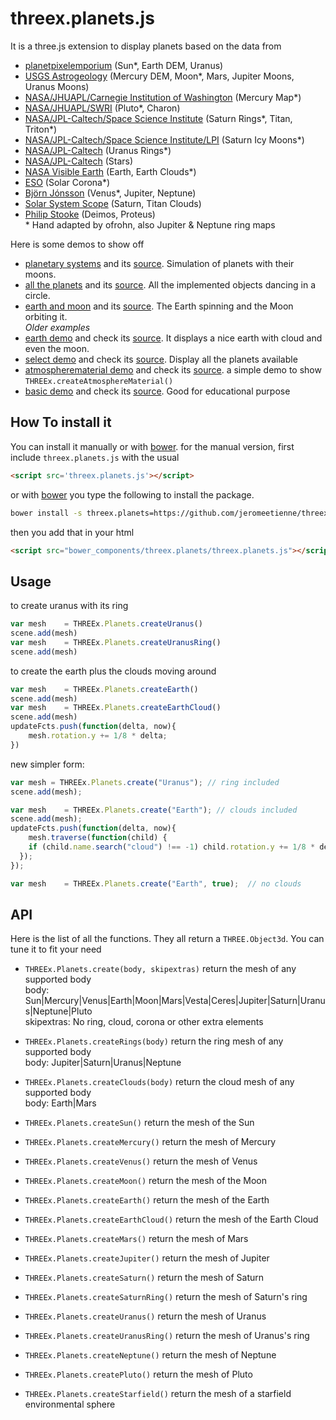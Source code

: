 threex.planets.js 
=================

It is a three.js extension to display planets
based on the data from  
* [planetpixelemporium](http://planetpixelemporium.com/planets.html) (Sun*, Earth DEM, Uranus)  
* [USGS Astrogeology](http://astrogeology.usgs.gov/solar-system) (Mercury DEM, Moon*, Mars, Jupiter Moons, Uranus Moons)
* [NASA/JHUAPL/Carnegie Institution of Washington](http://messenger.jhuapl.edu/Explore/Images.html#global-mosaics) (Mercury Map*)
* [NASA/JHUAPL/SWRI](http://pluto.jhuapl.edu/Multimedia/Science-Photos/image.php?gallery_id=2&image_id=252) (Pluto*, Charon)
* [NASA/JPL-Caltech/Space Science Institute](http://www.jpl.nasa.gov/spaceimages/searchwp.php?category=saturn) (Saturn Rings*, Titan, Triton*)
* [NASA/JPL-Caltech/Space Science Institute/LPI](http://www.lpi.usra.edu/icy_moons/) (Saturn Icy Moons*)
* [NASA/JPL-Caltech](http://voyager.jpl.nasa.gov/gallery/uranus.html) (Uranus Rings*)
* [NASA/JPL-Caltech](http://maps.jpl.nasa.gov/) (Stars)
* [NASA Visible Earth](http://visibleearth.nasa.gov/view_cat.php?categoryID=1484) (Earth, Earth Clouds*)
* [ESO](http://www.eso.org/public/usa/images/eso0127a/) (Solar Corona*)
* [Björn Jónsson](http://bjj.mmedia.is/data/planetary_maps.html) (Venus*, Jupiter, Neptune)
* [Solar System Scope](http://www.solarsystemscope.com/nexus/textures/planet_textures/) (Saturn, Titan Clouds)
* [Philip Stooke](http://solarviews.com/cap/index/maps-cylindrical1.html) (Deimos, Proteus)  
\* Hand adapted by ofrohn, also Jupiter & Neptune ring maps

Here is some demos to show off

* [planetary systems](http://ofrohn.github.io/threex-planets-demo/planetary-systems.html)
and its 
[source](https://github.com/ofrohn/threex.planets/blob/master/examples/planetary-systems.html). Simulation of planets with their moons.  
* [all the planets](http://ofrohn.github.io/threex-planets-demo/planets.html)
and its 
[source](https://github.com/ofrohn/threex.planets/blob/master/examples/planets.html). All the implemented objects dancing in a circle.  
* [earth and moon](http://ofrohn.github.io/threex-planets-demo/eartmoon.html)
and its 
[source](https://github.com/ofrohn/threex.planets/blob/master/examples/earthmoon.html). The Earth spinning and the Moon orbiting it.  
_Older examples_  
* [earth demo](http://jeromeetienne.github.io/threex.planets/examples/earth.html)
and check its 
[source](https://github.com/jeromeetienne/threex.planets/blob/master/examples/earth.html).
It displays a nice earth with cloud and even the moon.
* [select demo](http://jeromeetienne.github.io/threex.planets/examples/select.html)
and check its 
[source](https://github.com/jeromeetienne/threex.planets/blob/master/examples/select.html).
Display all the planets available
* [atmospherematerial demo](http://jeromeetienne.github.io/threex.planets/examples/atmospherematerial.html)
and check its 
[source](https://github.com/jeromeetienne/threex.planets/blob/master/examples/atmospherematerial.html). a simple demo to show ```THREEx.createAtmosphereMaterial()```
* [basic demo](http://jeromeetienne.github.io/threex.planets/examples/basic.html)
and check its 
[source](https://github.com/jeromeetienne/threex.planets/blob/master/examples/basic.html).
Good for educational purpose

## How To install it

You can install it manually or with
[bower](http://bower.io/).
for the manual version, first include ```threex.planets.js``` with the usual

```html
<script src='threex.planets.js'></script>
```

or with
[bower](http://bower.io/) 
you type the following to install the package.

```bash
bower install -s threex.planets=https://github.com/jeromeetienne/threex.planets/archive/master.zip
```

then you add that in your html

```html
<script src="bower_components/threex.planets/threex.planets.js"></script>
```


## Usage

to create uranus with its ring

```javascript
var mesh	= THREEx.Planets.createUranus()
scene.add(mesh)
var mesh	= THREEx.Planets.createUranusRing()
scene.add(mesh)
```

to create the earth plus the clouds moving around

```javascript
var mesh	= THREEx.Planets.createEarth()
scene.add(mesh)
var mesh	= THREEx.Planets.createEarthCloud()
scene.add(mesh)
updateFcts.push(function(delta, now){
	mesh.rotation.y += 1/8 * delta;		
})
```

new simpler form:

```javascript
var mesh = THREEx.Planets.create("Uranus"); // ring included
scene.add(mesh);

var mesh	= THREEx.Planets.create("Earth"); // clouds included
scene.add(mesh);
updateFcts.push(function(delta, now){
	mesh.traverse(function(child) {
    if (child.name.search("cloud") !== -1) child.rotation.y += 1/8 * delta;
  });
});

var mesh	= THREEx.Planets.create("Earth", true);  // no clouds
```

## API

Here is the list of all the functions.
They all return a ```THREE.Object3d```. 
You can tune it to fit your need

* ```THREEx.Planets.create(body, skipextras)``` return the mesh of any supported body  
      body: Sun|Mercury|Venus|Earth|Moon|Mars|Vesta|Ceres|Jupiter|Saturn|Uranus|Neptune|Pluto  
      skipextras: No ring, cloud, corona or other extra elements  
* ```THREEx.Planets.createRings(body)```  return the ring mesh of any supported body  
      body: Jupiter|Saturn|Uranus|Neptune  
* ```THREEx.Planets.createClouds(body)``` return the cloud mesh of any supported body  
      body: Earth|Mars  
      
* ```THREEx.Planets.createSun()``` return the mesh of the Sun
* ```THREEx.Planets.createMercury()``` return the mesh of Mercury
* ```THREEx.Planets.createVenus()``` return the mesh of Venus
* ```THREEx.Planets.createMoon()``` return the mesh of the Moon
* ```THREEx.Planets.createEarth()``` return the mesh of the Earth
* ```THREEx.Planets.createEarthCloud()``` return the mesh of the Earth Cloud
* ```THREEx.Planets.createMars()``` return the mesh of Mars
* ```THREEx.Planets.createJupiter()``` return the mesh of Jupiter
* ```THREEx.Planets.createSaturn()``` return the mesh of Saturn
* ```THREEx.Planets.createSaturnRing()``` return the mesh of Saturn's ring
* ```THREEx.Planets.createUranus()``` return the mesh of Uranus
* ```THREEx.Planets.createUranusRing()``` return the mesh of Uranus's ring
* ```THREEx.Planets.createNeptune()``` return the mesh of Neptune
* ```THREEx.Planets.createPluto()``` return the mesh of Pluto
* ```THREEx.Planets.createStarfield()``` return the mesh of a starfield environmental sphere
	
	